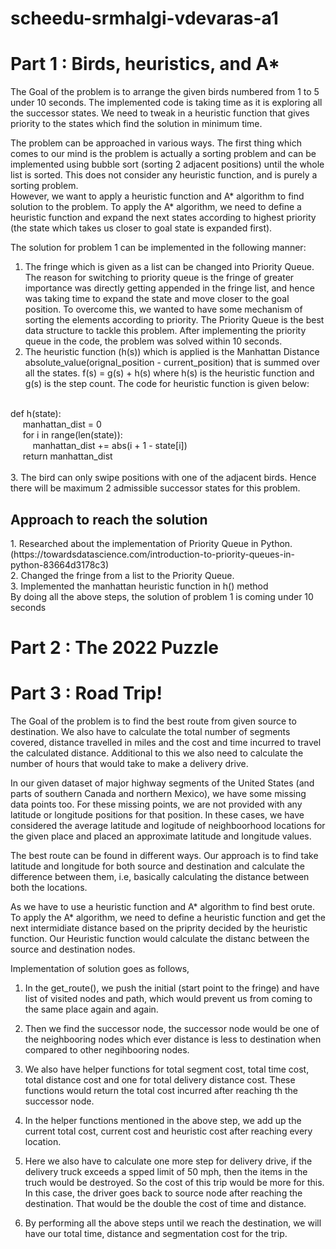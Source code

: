 # scheedu-srmhalgi-vdevaras-a1

# Part 1 : Birds, heuristics, and A*

The Goal of the problem is to arrange the given birds numbered from 1 to 5 under 10 seconds. The implemented code is taking time as it is exploring all the successor states. We need to tweak in a heuristic function that gives priority to the states which find the solution in minimum time.

The problem can be approached in various ways. The first thing which comes to our mind is the problem is actually a sorting problem and can be implemented using bubble sort (sorting 2 adjacent positions) until the whole list is sorted. This does not consider any heuristic function, and is purely a sorting problem.
<br>
However, we want to apply a heuristic function and A* algorithm to find solution to the problem. To apply the A* algorithm, we need to define a heuristic function and expand the next states according to highest priority (the state which takes us closer to goal state is expanded first).

The solution for problem 1 can be implemented in the following manner:
<br>
1. The fringe which is given as a list can be changed into Priority Queue. The reason for switching to priority queue is the fringe of greater importance was directly getting appended in the fringe list, and hence was taking time to expand the state and move closer to the goal position. To overcome this, we wanted to have some mechanism of sorting the elements according to priority. The Priority Queue is the best data structure to tackle this problem. After implementing the priority queue in the code, the problem was solved within 10 seconds.
2. The heuristic function (h(s)) which is applied is the Manhattan Distance absolute_value(orignal_position - current_position) that is summed over all the states.
f(s) = g(s) + h(s) 
where h(s) is the heuristic function and g(s) is the step count.
The code for heuristic function is given below:
<br>
def h(state):
<br>
&nbsp&nbsp&nbsp&nbsp    manhattan_dist = 0
    <br>
&nbsp&nbsp&nbsp&nbsp    for i in range(len(state)):
        <br>
&nbsp&nbsp&nbsp&nbsp&nbsp&nbsp&nbsp&nbsp        manhattan_dist += abs(i + 1 - state[i])
    <br>
&nbsp&nbsp&nbsp&nbsp    return manhattan_dist
<br>
<br>
3. The bird can only swipe positions with one of the adjacent birds. Hence there will be maximum 2 admissible successor states for this problem.

<h2>
  Approach to reach the solution
</h2>
1. Researched about the implementation of Priority Queue in Python. (https://towardsdatascience.com/introduction-to-priority-queues-in-python-83664d3178c3)
<br>
2. Changed the fringe from a list to the Priority Queue.
<br>
3. Implemented the manhattan heuristic function in h() method  

<br>
By doing all the above steps, the solution of problem 1 is coming under 10 seconds



# Part 2 : The 2022 Puzzle

# Part 3 : Road Trip!


The Goal of the problem is to find the best route from given source to destination. We also have to calculate the total number of segments covered, distance travelled in miles and the cost and time incurred to travel the calculated distance. Additional to this we also need to calculate the number of hours that would take to make a delivery drive.

In our given dataset of major highway segments of the United States (and parts of southern Canada and northern Mexico), we have some missing data points too. For these missing points, we are not provided with any latitude or longitude positions for that position. In these cases, we have considered the average latitude and logitude of neighboorhood locations for the given place and placed an approximate latitude and longitude values.

The best route can be found in different ways. Our approach is to find take latitude and longitude for both source and destination and calculate the difference between them, i.e, basically calculating the distance between both the locations.

As we have to use a heuristic function and A* algorithm to find best orute. To apply the A* algorithm, we need to define a heuristic function and get the next intermidiate distance based on the priprity decided by the heuristic function. Our Heuristic function would calculate the distanc between the source and destination nodes.

Implementation of solution goes as follows,

1. In the get_route(), we push the initial (start point to the fringe) and have list of visited nodes and path, which would prevent us from coming to the same place again and again.

2. Then we find the successor node, the successor node would be one of the neighbooring nodes which ever distance is less to destination when compared to other negihbooring nodes.

3. We also have helper functions for total segment cost, total time cost, total distance cost and one for total delivery distance cost. These functions would return the total cost incurred after reaching th the successor node.

4. In the helper functions mentioned in the above step, we add up the current total cost, current cost and heuristic cost after reaching every location.

5. Here we also have to calculate one more step for delivery drive, if the delivery truck exceeds a spped limit of 50 mph, then the items in the truch would be destroyed. So the cost of this trip would be more for this. In this case, the driver goes back to source node after reaching the destination. That would be the double the cost of time and distance.

6. By performing all the above steps until we reach the destination, we will have our total time, distance and segmentation cost for the trip.
